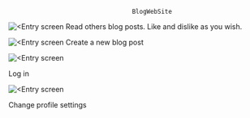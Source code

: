                                       BlogWebSite

![<Entry screen](https://lh3.googleusercontent.com/JQMbjpwKxQoaWXg2ola4vKOWRBEojJwnD7_ZPZR8-x-jNIMWQNrJQp3I-GD8gm0j6g6ydapa6ZC_mEdSqWdv5y1MXBgGvtIhEHq83z_QUVIe0VH8aLpxZDdA3ZAzGMSQawpyKj-A6wvgnaWeO7t6XVVM1zs5Y41HmdELAp7tSTDTzp2d106ofWNAZQPTY9csODloWdaX1QmUsnvwVE6bm3Jvv2qIld5hZA17DVBn2o40dk23844ZWBpUPhXcR9jhtUrveyjVbs8jxsAzYdO98zIf1xlaDrzlUlz74XWAB2WIyn9j_l1ZnzzGZzExMRj0GzDm9L-VGeXKUng-7necrFRtiSTtWMonsK9b3RsxCDu_iBdEB5wfltLDAaU_n0ETATpUjzuyAb1ZaRYpq1uhLHY01JlTnl0ehjPQTgI4ADN9-If9J36mLOA3WN2XSl2JgNh8eecUqMTZGpf2qP4g6Vel2hL1fC4cH3EtDgjUXHTBonYzHykNXqSLg36vc2zCy1VhHkCN2VbslJEO-DCaBF_NMxAdqu8-BouFuZEVx9NO_Q8xpgvQXX8btm1YZ6QJVfxiVR03gM6ZNbSqTSdxp5aU-XahfdmShkjb1gsZvX4QKS3flzhD1ST3uKkdg8CMafp9rt-qSbPqZX1W1E3stCg2S2kZBEZsdOJ1zoRpkY5VUhBid2OIuI721m0c=w883-h808-no?authuser=0)
Read others blog posts. Like and dislike as you wish.



![<Entry screen](https://lh3.googleusercontent.com/Bg2Fy-mkwsIJEFeasNp9v7kN4_wiASZaOM427z1qFHIwZBdqNJWedVOYo8kzCPwP-EDd1mdLsTdK7-sTzT5yumCB1NubO2Ak9WRETfEXkBE6WcvopgMJz2R82T9gsw7l5Xmns0ViVLAFPy9SqS4Gz_Db3Tx2Cd4quJq-6JjB5Qju8lZVPfQP6oZkdIAbwndXpI11zZuP1Xelj86BJMDwL7Vwdc3a5d6MJ8KSU-p4qNuKs_Bqd13gtpROC6pzqND2Fj3DmL5w3mUHQASk0R3rjHbkoNXMS_sL9f44F80pesz2WyhAU-5C_6nvTKyOR8iCoBqOa7PjnjdxdmKrLPzkE4aLLdWR9i8bbFv9HjREL-dQkCWV1M4PyoCCtOc1lxK1DMLBYavlKgPKCe4vUqL1L3IBAuZmTcOYg68pIpn9obJnx__0IHGrp5LmDz1lXjMBZbV1-6H8Ks0svGfYHgYc8ETCM9TeyZ9stuQD_0N7fu9Gy8NzfhiGWMaN8XfDQkdTEMUc5L6Sz86a5gGyPNol6Pjc7lZwdUO7tvHfuL0xsugFqpJlmXV2BVoN4T-YYECS6JYhmvcE0eeZG1KFklx78nZypibwH8GSkvexJPg5cf5Zt7XfspP8lnGKQlaxFOW7_7CTcKl0WRrdjwR9UqcFYer5Y0sdeMY9X0VHjP3v5ALFX8Rph1_uxANWXPbl=w991-h808-no?authuser=0)
Create a new blog post

![<Entry screen](https://lh3.googleusercontent.com/l95_al9Ij2Y1g0vgMg3yvb3oxtw72OoXEQvbRwbRtRuE93gYldJIMaZz3uOnLNkF-sN_anBcuJN1MrMuECkuEvGbz0fY2a0XjjTwIxYY2SNjqJ6oZywaC2bDGZmODhWMPo28J7afMxhSl1DSG39zYZaMq9fPWXsWGdO7P2ePoIIm3jI7aGJX0m920hUh-iJbh6AlPlyrMwC3IEA_ogkUXsLjHRy41N4bUpx8WnJUkvsfWZvCSLWOrMCHkw2g6aGKS-kzL_kNosFaLRI7I-KnMouvb0tpeyEq4DCduw3FdQyTBK8GIV0x9KCOEK2db5q9vvrHEG7EPD-x0Guw15tHLdFr-YBk53tqwxJvSYZLJmwoAJk-jncKbZ1dl2yGwf6OgMh2fgdeNmPdQvkBc6cdjyrzvjM0oHX_2YW6RPU7Wy-OV_16toYboz_pUoY8lvw8Y0CB5o3rvTbhw3oK9t6uEIWc24cnaySG3QBx2y5pOWmpqVJC3VGpEOKUe55vQ9lRdl31XVDGG0LeQSEOgX4klw_yP5ajXfJkWyNMiSnnHvIxLXBaztWhx_pOlMmB4tXflbNQFyXhnxGpyp_HDg42DKNUl1BTuUxEFRUh8i9Ow7WpF8l_Fd-lQRwsYhf5rEu73ahw5Actegzazn1QERsAeIn3mcDd6oTCU_iSaijaXNrafiwzUruFs01HuEpv=w1014-h625-no?authuser=0)

Log in



![<Entry screen](https://lh3.googleusercontent.com/0ejz7mtQZHhhwLn2aWSuJMBv1AvdOiInUv-2ARxvk2nUfdhmz-SJVHo8YWC--jET5y_Q1NKftppr5fA8eYQDwJi5srzrVMQUlUCKyHXE25BqAhtaG97WFzqgdQA5nODH6_EPBGPFUD12xGi0SK69Off40jv5tjyIJQBbb2by9gi4VhTX6lLXgJj32TTnNjX3LJnqvucuIvNQkgiWc8dHdrh4Toye5O8xWZeJQmPbkAguC94G5_zJY8_SBU2L-uDFKRVYZTOvyNF18er3ghiib4yFHLi3J1rwDfT7FOpeRtpCI2TfPw3fb3j51mMPiDM7DslymPxBg6us8fvUlktOnZTBrZdPdc9sVNwfBCOpH4h6jQUxaxDYXsK5_nboS4lTwd_MTGGrQmL6jtEPRK282AjQIm6IOvsO7Ytp3z4ZH1O8pbCeZG7B1MBQypsmgYsqi7p4Drqb4JQWPwO7yYVkTYi0hFLyUhpVqffXoRzXc2fu0vB1xKXIDvj7LbK0VFLIvNYjlJdehkNnTnx0S4ocQQxuUsdD60urAJ1nQmADu-V2CA-IkL7pkRb3XeEh3-A36peqs8wlYkEBLw8CFLh5nac-KEnyqPsUD3uEMsMU8A5gUtFhzUVi7SzGMBW_YcSe2hwIAAfU1Wn0tVRITjyfoEux2ZKSxMTllo2D7OV8v3DVxcYZwOZklZcPRise=w1143-h761-no?authuser=0)

Change profile settings
